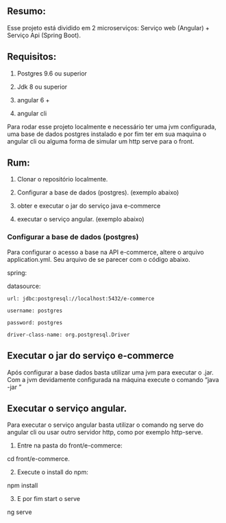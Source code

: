 ## Resumo: 

  

Esse projeto está dividido em 2 microserviços: Serviço web (Angular) + Serviço Api (Spring Boot). 


## Requisitos: 

1. Postgres 9.6 ou superior

2. Jdk 8 ou superior 

3. angular 6 + 

4. angular cli

Para rodar esse projeto localmente e necessário ter uma jvm configurada, uma base de dados postgres instalado e por fim ter em sua maquina o angular cli ou alguma forma de simular um http serve para o front. 
    
  
## Rum: 
  

1. Clonar o repositório localmente. 

2. Configurar a base de dados (postgres). (exemplo abaixo)

3. obter e executar o jar do serviço java e-commerce 

4. executar o serviço angular. (exemplo abaixo)
  

### Configurar a base de dados (postgres) 

Para configurar o acesso a base na API e-commerce, altere o arquivo application.yml. Seu arquivo de se parecer com o código abaixo. 

  

spring:  

  datasource: 

    url: jdbc:postgresql://localhost:5432/e-commerce 

    username: postgres 

    password: postgres 

    driver-class-name: org.postgresql.Driver 

## Executar o jar do serviço e-commerce 

Após configurar a base dados basta utilizar uma jvm para executar o .jar. Com a jvm devidamente configurada na máquina execute o comando “java -jar <nome-do-jar>”  

## Executar o serviço angular. 

Para executar o serviço angular basta utilizar o comando ng serve do angular cli ou usar outro servidor http, como por exemplo http-serve. 

1. Entre na pasta do front/e-commerce:
  
  cd <path-local>front/e-commerce.
  
2. Execute o install do npm:

  npm install

3. E por fim start o serve
  
  ng serve


 
